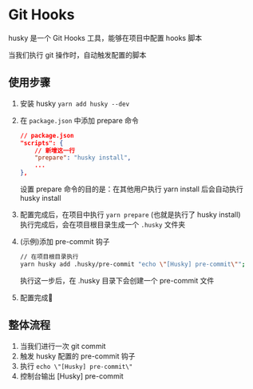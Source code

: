 # Git Hooks

husky 是一个 Git Hooks 工具，能够在项目中配置 hooks 脚本

当我们执行 git 操作时，自动触发配置的脚本

## 使用步骤

1. 安装 husky `yarn add husky --dev`
2. 在 `package.json` 中添加 prepare 命令
   ```json
   // package.json
   "scripts": {
       // 新增这一行
       "prepare": "husky install", 
       ...
   },
   ```
   设置 prepare 命令的目的是：在其他用户执行 yarn install 后会自动执行 husky install
   
3. 配置完成后，在项目中执行 `yarn prepare` (也就是执行了 husky install)<br>
   执行完成后，会在项目根目录生成一个 `.husky` 文件夹
4. (示例)添加 pre-commit 钩子
   ```bash
   // 在项目根目录执行
   yarn husky add .husky/pre-commit "echo \"[Husky] pre-commit\"";
   ```
   执行这一步后，在 .husky 目录下会创建一个 pre-commit 文件
5. 配置完成🎉

## 整体流程

1. 当我们进行一次 git commit
2. 触发 husky 配置的 pre-commit 钩子
3. 执行 `echo \"[Husky] pre-commit\"`
4. 控制台输出 [Husky] pre-commit
